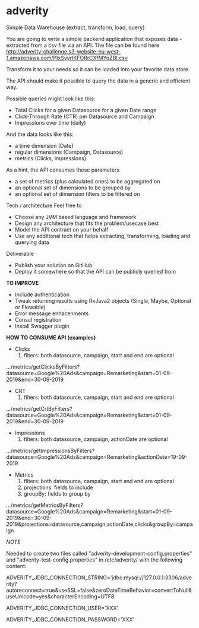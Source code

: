 # adverity
Simple Data Warehouse (extract, transform, load, query)

You are going to write a simple backend application that exposes data - extracted from a csv file via an API.
The file can be found here
http://adverity-challenge.s3-website-eu-west-1.amazonaws.com/PIxSyyrIKFORrCXfMYqZBI.csv

Transform it to your needs so it can be loaded into your favorite data store.

The API should make it possible to query the data in a generic and efficient way.

Possible queries might look like this:
- Total Clicks for a given Datasource for a given Date range
- Click-Through Rate (CTR) per Datasource and Campaign
- Impressions over time (daily)

And the data looks like this:
- a time dimension (Date)
- regular dimensions (Campaign, Datasource)
- metrics (Clicks, Impressions)

As a hint, the API consumes these parameters
- a set of metrics (plus calculated ones) to be aggregated on
- an optional set of dimensions to be grouped by
- an optional set of dimension filters to be filtered on

Tech / architecture
Feel free to
- Choose any JVM based language and framework
- Design any architecture that fits the problem/usecase best
- Model the API contract on your behalf
- Use any additional tech that helps extracting, transforming, loading and querying data

Deliverable
- Publish your solution on GitHub
- Deploy it somewhere so that the API can be publicly queried from



**TO IMPROVE**
- Include authentication
- Tweak returning results using RxJava2 objects (Single, Maybe, Optional or Flowable)
- Error message enhacenments
- Consul registration
- Install Swagger plugin


**HOW TO CONSUME API (examples)**
- Clicks
  1. filters: both datasource, campaign, start and end are optional

.../metrics/getClicksByFilters?datasource=Google%20Ads&campaign=Remarketing&start=01-09-2019&end=30-09-2019

- CRT
  1. filters: both datasource, campaign, start and end are optional

.../metrics/getCrtByFilters?datasource=Google%20Ads&campaign=Remarketing&start=01-09-2019&end=30-09-2019

- Impressions
  1. filters: both datasource, campaign, actionDate are optional

.../metrics/getImpressionsByFilters?datasource=Google%20Ads&campaign=Remarketing&actionDate=19-09-2019

- Metrics
  1. filters: both datasource, campaign, start and end are optional
  2. projections: fields to include
  3. groupBy: fields to group by

.../metrics/getMetricsByFilters?datasource=Google%20Ads&campaign=Remarketing&start=01-09-2019&end=30-09-2019&projections=datasource,campaign,actionDate,clicks&groupBy=campaign


*NOTE*

Needed to create two files called "adverity-development-config.properties" and "adverity-test-config.properties" in /etc/adverity/ with the following content:

ADVERITY_JDBC_CONNECTION_STRING='jdbc:mysql://127.0.0.1:3306/adverity?autoreconnect=true&useSSL=false&zeroDateTimeBehavior=convertToNull&useUnicode=yes&characterEncoding=UTF8'

ADVERITY_JDBC_CONNECTION_USER='XXX'

ADVERITY_JDBC_CONNECTION_PASSWORD='XXX'
